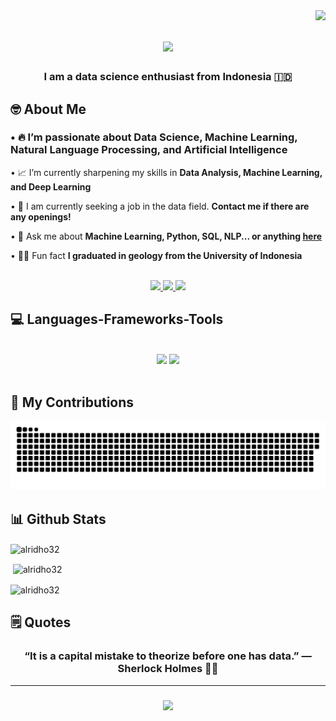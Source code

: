 <img align="right" src="https://visitor-badge.laobi.icu/badge?page_id=alridho32.alridho32&left_color=red&right_color=green" />

<h1 align="center">
    <img src="https://readme-typing-svg.herokuapp.com/?font=Fredericka+the+Great&color=DC143C&size=50&center=true&vCenter=true&width=1000&height=70&duration=5000&lines=Hi+There!+👋;+My+Name+is+Alridho;+Nice+to+Meet+You!;" />
</h1>

<h3 align="center">I am a data science enthusiast from Indonesia 🇮🇩</h3>

<h2 align="left">🤓 About Me</h2>
<div align="left">

<h3 align="left">• 🔥 I’m passionate about Data Science, Machine Learning, Natural Language Processing, and Artificial Intelligence</h3>

• 📈 I’m currently sharpening my skills in **Data Analysis, Machine Learning, and Deep Learning**

• 💼 I am currently seeking a job in the data field. **Contact me if there are any openings!**

• 💬 Ask me about **Machine Learning, Python, SQL, NLP... or anything [here](https://github.com/alridho32/alridho32/issues)**

• 👨‍🎓 Fun fact **I graduated in geology from the University of Indonesia**

 </div>
 <br>
<div align="center"> 
  <a href="mailto:alridhowork@gmail.com">
    <img src="https://img.shields.io/badge/Gmail-333333?style=for-the-badge&logo=gmail&logoColor=red" />
  </a>
  <a href="https://www.linkedin.com/in/alridho32/" target="_blank">
    <img src="https://img.shields.io/badge/LinkedIn-0077B5?style=for-the-badge&logo=linkedin&logoColor=white" target="_blank" />
  </a>
  <a href="https://public.tableau.com/app/profile/achmed.alridho.zulkarnaen/vizzes" target="_blank">
     <img src="https://img.shields.io/badge/Tableau-E97627?style=for-the-badge&logo=Tableau&logoColor=white" target="_blank" /> <!-- sqlite, safari, google-chrome are other good icon options -->
  </a>
</div>

<h2 align="left">💻 Languages-Frameworks-Tools</h2>
<br/>
<div align="center">
    <img src="https://skillicons.dev/icons?i=vscode,github,git,docker" />
    <img src="https://skillicons.dev/icons?i=python,mongodb,postgres,sklearn,selenium,tensorflow" /><br>
</div>

<br/>

<div align="left">
  <h2>🐍 My Contributions</h2>
  <img alt="snake eating my contributions" src="https://raw.githubusercontent.com/alridho32/alridho32/output/github-contribution-grid-snake.svg" />
  
  <br/>

<h2 align="left">📊 Github Stats</h2>
<p>
  <img align="center" src="https://github-readme-stats.vercel.app/api/top-langs?username=alridho32&show_icons=true&locale=en&layout=compact&theme=radical" alt="alridho32" />
</p>
<p>
  &nbsp;<img align="center" src="https://github-readme-stats.vercel.app/api?username=alridho32&show_icons=true&locale=en&theme=radical" alt="alridho32" />
</p>
<p>
  <img align="center" src="https://github-readme-streak-stats.herokuapp.com/?user=alridho32&theme=radical" alt="alridho32" />
</p>

<h2 align="left">🗒️ Quotes</h2>
<h3 align="center">“It is a capital mistake to theorize before one has data.” — Sherlock Holmes 🕵🏻</h3>

<hr>
<h3 align="center">
    <img src="https://readme-typing-svg.herokuapp.com/?font=Fredericka+the+Great&color=DC143C&size=50&center=true&vCenter=true&width=1000&height=70&duration=5000&lines=Thanks+for+visiting!+👊;+Contact+me+on+Linkedin+anytime!;+See+Ya!;" />
</h3>
